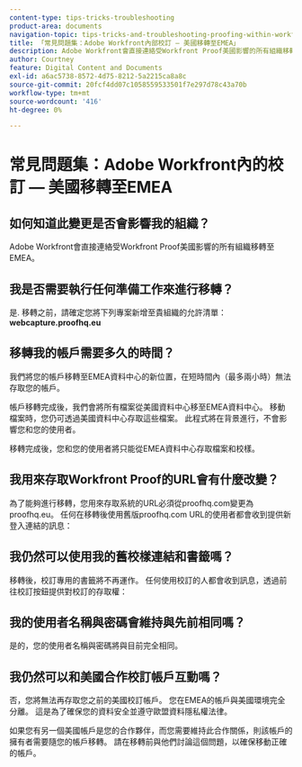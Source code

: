 ```yaml
---
content-type: tips-tricks-troubleshooting
product-area: documents
navigation-topic: tips-tricks-and-troubleshooting-proofing-within-workfront
title: 「常見問題集：Adobe Workfront內部校訂 — 美國移轉至EMEA」
description: Adobe Workfront會直接連絡受Workfront Proof美國影響的所有組織移轉至EMEA。
author: Courtney
feature: Digital Content and Documents
exl-id: a6ac5738-8572-4d75-8212-5a2215ca8a8c
source-git-commit: 20fcf4dd07c1058559533501f7e297d78c43a70b
workflow-type: tm+mt
source-wordcount: '416'
ht-degree: 0%

---
```


# 常見問題集：Adobe Workfront內的校訂 — 美國移轉至EMEA

## 如何知道此變更是否會影響我的組織？ 

Adobe Workfront會直接連絡受Workfront Proof美國影響的所有組織移轉至EMEA。

## 我是否需要執行任何準備工作來進行移轉？

是. 移轉之前，請確定您將下列專案新增至貴組織的允許清單：\
**webcapture.proofhq.eu**

## 移轉我的帳戶需要多久的時間？

我們將您的帳戶移轉至EMEA資料中心的新位置，在短時間內（最多兩小時）無法存取您的帳戶。

帳戶移轉完成後，我們會將所有檔案從美國資料中心移至EMEA資料中心。 移動檔案時，您仍可透過美國資料中心存取這些檔案。 此程式將在背景進行，不會影響您和您的使用者。

移轉完成後，您和您的使用者將只能從EMEA資料中心存取檔案和校樣。 

## 我用來存取Workfront Proof的URL會有什麼改變？

為了能夠進行移轉，您用來存取系統的URL必須從proofhq.com變更為proofhq.eu。 任何在移轉後使用舊版proofhq.com URL的使用者都會收到提供新登入連結的訊息：

## 我仍然可以使用我的舊校樣連結和書籤嗎？

移轉後，校訂專用的書籤將不再運作。 任何使用校訂的人都會收到訊息，透過前往校訂按鈕提供對校訂的存取權：

## 我的使用者名稱與密碼會維持與先前相同嗎？

是的，您的使用者名稱與密碼將與目前完全相同。

## 我仍然可以和美國合作校訂帳戶互動嗎？

否，您將無法再存取您之前的美國校訂帳戶。 您在EMEA的帳戶與美國環境完全分離。 這是為了確保您的資料安全並遵守歐盟資料隱私權法律。

如果您有另一個美國帳戶是您的合作夥伴，而您需要維持此合作關係，則該帳戶的擁有者需要隨您的帳戶移轉。 請在移轉前與他們討論這個問題，以確保移動正確的帳戶。

